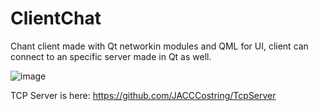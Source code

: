 # ClientChat

Chant client made with Qt networkin modules and QML for UI, client can connect to an specific server made in Qt as well.

![image](https://user-images.githubusercontent.com/93591202/206455311-78bc3b67-cc46-49af-9e00-949dda0fe886.png)

TCP Server is here: https://github.com/JACCCostring/TcpServer
